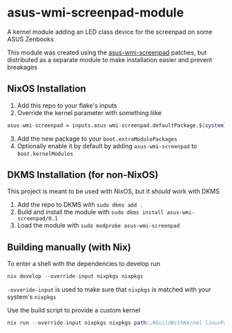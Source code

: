 # asus-wmi-screenpad-module

A kernel module adding an LED class device for the screenpad on some ASUS Zenbooks

This module was created using the [asus-wmi-screenpad](https://github.com/Plippo/asus-wmi-screenpad) patches, but distributed as a separate module to make installation easier and prevent breakages

## NixOS Installation

1. Add this repo to your flake's inputs
2. Override the kernel parameter with something liike

```nix
asus-wmi-screenpad = inputs.asus-wmi-screenpad.defaultPackage.${system}.override kernelPackages.kernel;
```

3. Add the new package to your `boot.extraModulePackages`
4. Optionally enable it by default by adding `asus-wmi-screenpad` to `boot.kernelModules`

## DKMS Installation (for non-NixOS)

This project is meant to be used with NixOS, but it *should* work with DKMS

1. Add the repo to DKMS with `sudo dkms add .`
2. Build and install the module with `sudo dkms install asus-wmi-screenpad/0.1`
3. Load the module with `sudo modprobe asus-wmi-screenpad`

## Building manually (with Nix)

To enter a shell with the dependencies to develop run

```nix
nix develop --override-input nixpkgs nixpkgs
```

`-ovveride-input` is used to make sure that `nixpkgs` is matched with your system's `nixpkgs`

Use the build script to provide a custom kernel

```nix
nix run --override-input nixpkgs nixpkgs path:.#buildWithKernel linuxPackages_latest
````
